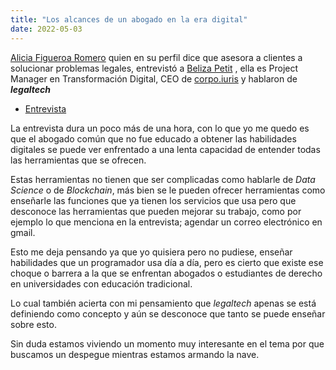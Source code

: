 ```yaml
---
title: "Los alcances de un abogado en la era digital"
date: 2022-05-03
---
```


[Alicia Figueroa Romero](https://www.instagram.com/aliciafig/) quien en su perfil dice que asesora a clientes a solucionar problemas legales, entrevistó a [Beliza Petit](https://www.instagram.com/belizapetit/) , ella es Project Manager en Transformación Digital, CEO de [corpo.iuris](https://www.instagram.com/corpo.iuris/) y hablaron de ***legaltech***

- [Entrevista](https://www.instagram.com/tv/Cc8JjSLBpF9/?igshid=YmMyMTA2M2Y=)

La entrevista dura un poco más de una hora, con lo que yo me quedo es que el abogado común que no fue educado a obtener las habilidades digitales se puede ver enfrentado a una lenta capacidad de entender todas las herramientas que se ofrecen. 

Estas herramientas no tienen que ser complicadas como hablarle de *Data Science* o de *Blockchain*, más bien se le pueden ofrecer herramientas como enseñarle las funciones que ya tienen los servicios que usa pero que desconoce las herramientas que pueden mejorar su trabajo, como por ejemplo lo que menciona en la entrevista; agendar un correo electrónico en gmail.

Esto me deja pensando ya que yo quisiera pero no pudiese, enseñar habilidades que un programador usa día a día, pero es cierto que existe ese choque o barrera a la que se enfrentan abogados o estudiantes de derecho en universidades con educación tradicional.

Lo cual también acierta con mi pensamiento que *legaltech* apenas se está definiendo como concepto y aún se desconoce que tanto se puede enseñar sobre esto.

Sin duda estamos viviendo un momento muy interesante en el tema  por que buscamos un despegue mientras estamos armando la nave.